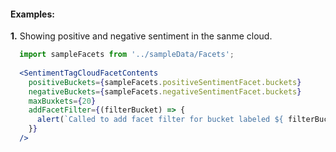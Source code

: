 #### Examples:

__1.__ Showing positive and negative sentiment in the sanme cloud.

```jsx
  import sampleFacets from '../sampleData/Facets';
  
  <SentimentTagCloudFacetContents
    positiveBuckets={sampleFacets.positiveSentimentFacet.buckets}
    negativeBuckets={sampleFacets.negativeSentimentFacet.buckets}
    maxBuxkets={20}
    addFacetFilter={(filterBucket) => {
      alert(`Called to add facet filter for bucket labeled ${ filterBucket.label } `);
    }}
  />
```
